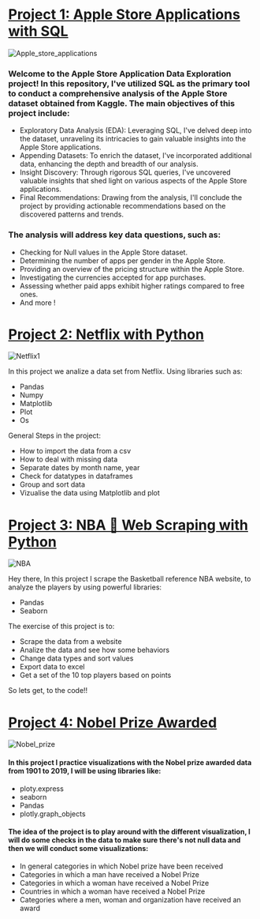 # [Project 1: Apple Store Applications with SQL](https://github.com/Fyevenes90/Apple-Store-Applications---SQL-project)
![Apple_store_applications](https://github.com/Fyevenes90/Francisco-Yevenes---Portfolio/assets/28694631/47b35018-e919-4ffe-8199-0cb51554b7ad)
### Welcome to the Apple Store Application Data Exploration project! In this repository, I've utilized SQL as the primary tool to conduct a comprehensive analysis of the Apple Store dataset obtained from Kaggle. The main objectives of this project include:

* Exploratory Data Analysis (EDA): Leveraging SQL, I've delved deep into the dataset, unraveling its intricacies to gain valuable insights into the Apple Store applications.
* Appending Datasets: To enrich the dataset, I've incorporated additional data, enhancing the depth and breadth of our analysis.
* Insight Discovery: Through rigorous SQL queries, I've uncovered valuable insights that shed light on various aspects of the Apple Store applications.
* Final Recommendations: Drawing from the analysis, I'll conclude the project by providing actionable recommendations based on the discovered patterns and trends.


### The analysis will address key data questions, such as:
* Checking for Null values in the Apple Store dataset.
* Determining the number of apps per gender in the Apple Store.
* Providing an overview of the pricing structure within the Apple Store.
* Investigating the currencies accepted for app purchases.
* Assessing whether paid apps exhibit higher ratings compared to free ones.
* And more !


# [Project 2: Netflix with Python](https://github.com/Fyevenes90/Netflix_python)

![Netflix1](https://github.com/Fyevenes90/Francisco-Yevenes---Portfolio/assets/28694631/fe5ada2d-0437-4f82-bf18-1474d0fc1ed7)

In this project we analize a data set from Netflix. Using libraries such as:
* Pandas
* Numpy
* Matplotlib
* Plot
* Os

General Steps in the project:
* How to import the data from a csv
* How to deal with missing data
* Separate dates by month name, year
* Check for datatypes in dataframes
* Group and sort data
* Vizualise the data using Matplotlib and plot




# [Project 3: NBA 🏀 Web Scraping with Python](https://github.com/Fyevenes90/NBA---Web-Scraping-in-Python-using-Pandas)
![NBA](https://github.com/Fyevenes90/NBA---Web-Scraping-in-Python-using-Pandas/assets/28694631/5741108a-4cc2-4205-8815-330358271ba1)

Hey there, In this project I scrape the Basketball reference NBA website, to analyze the players by using powerful libraries:

* Pandas
* Seaborn

The exercise of this project is to:
* Scrape the data from a website
* Analize the data and see how some behaviors 
* Change data types and sort values
* Export data to excel
* Get a set of the 10 top players based on points

So lets get, to the code!!





# [Project 4: Nobel Prize Awarded ](https://github.com/Fyevenes90/Nobel-Prize_Awarded_from_1901_to_2019)
![Nobel_prize](https://user-images.githubusercontent.com/28694631/172492250-a002abf9-ddf3-4905-93a4-67a6e0f43a53.JPG)

#### In this project I practice visualizations with the Nobel prize awarded data from 1901 to 2019, I will be using libraries like:
  - ploty.express
  - seaborn
  - Pandas
  - plotly.graph_objects

#### The idea of the project is to play around with the different visualization, I will do some checks in the data to make sure there's not null data and then we will conduct some visualizations:
  - In general categories in which Nobel prize have been received
  - Categories in which a man have received a Nobel Prize
  - Categories in which a woman have received a Nobel Prize
  - Countries in which a woman have received a Nobel Prize
  - Categories where a men, woman and organization have received an award



